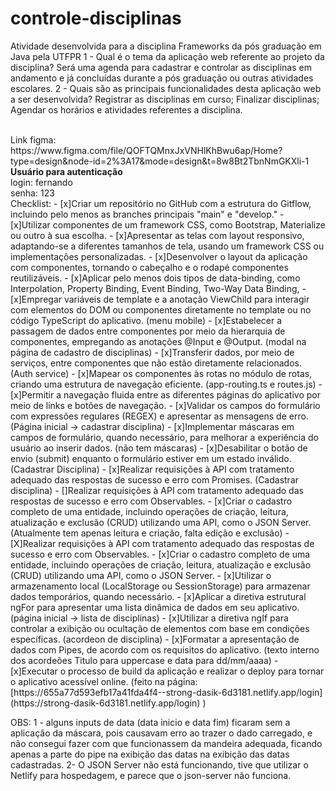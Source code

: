 # controle-disciplinas
Atividade desenvolvida para a disciplina Frameworks da pós graduação em Java pela UTFPR
1 - Qual é o tema da aplicação web referente ao projeto da disciplina?
Será uma agenda para cadastrar e controlar as disciplinas em andamento e já concluídas durante a pós graduação ou outras atividades escolares.
2 - Quais são as principais funcionalidades desta aplicação web a ser desenvolvida?
Registrar as disciplinas em curso;
Finalizar disciplinas;
Agendar os horários e atividades referentes a disciplina.

<br>
Link figma: https://www.figma.com/file/QOFTQMnxJxVNHlKhBwu6ap/Home?type=design&node-id=2%3A17&mode=design&t=8w8Bt2TbnNmGKXli-1
<b> Usuário para autenticação </b></br>
login: fernando </br>
senha: 123 </br>
Checklist:
- [x]Criar um repositório no GitHub com a estrutura do Gitflow, incluindo pelo menos as branches principais "main" e "develop."
- [x]Utilizar componentes de um framework CSS, como Bootstrap, Materialize ou outro à sua escolha.
- [x]Apresentar as telas com layout responsivo, adaptando-se a diferentes tamanhos de tela, usando um framework CSS ou implementações personalizadas.
- [x]Desenvolver o layout da aplicação com componentes, tornando o cabeçalho e o rodapé componentes reutilizáveis.
- [x]Aplicar pelo menos dois tipos de data-binding, como Interpolation, Property Binding, Event Binding, Two-Way Data Binding, 
- [x]Empregar variáveis de template e a anotação ViewChild para interagir com elementos do DOM ou componentes diretamente no template ou no código TypeScript do aplicativo. (menu mobile)
- [x]Estabelecer a passagem de dados entre componentes por meio da hierarquia de componentes, empregando as anotações @Input e @Output. (modal na página de cadastro de disciplinas)
- [x]Transferir dados, por meio de serviços, entre componentes que não estão diretamente relacionados.  (Auth service)
- [x]Mapear os componentes às rotas no módulo de rotas, criando uma estrutura de navegação eficiente. (app-routing.ts e routes.js)
- [x]Permitir a navegação fluida entre as diferentes páginas do aplicativo por meio de links e botões de navegação.
- [x]Validar os campos do formulário com expressões regulares (REGEX) e apresentar as mensagens de erro. (Página inicial -> cadastrar disciplina)
- [x]Implementar máscaras em campos de formulário, quando necessário, para melhorar a experiência do usuário ao inserir dados. (não tem máscaras)
- [x]Desabilitar o botão de envio (submit) enquanto o formulário estiver em um estado inválido. (Cadastrar Disciplina)
- [x]Realizar requisições à API com tratamento adequado das respostas de sucesso e erro com Promises.  (Cadastrar disciplina)
- []Realizar requisições à API com tratamento adequado das respostas de sucesso e erro com Observables.
- [x]Criar o cadastro completo de uma entidade, incluindo operações de criação, leitura, atualização e exclusão (CRUD) utilizando uma API, como o JSON Server. (Atualmente tem apenas leitura e criação, falta edição e exclusão)
- [X]Realizar requisições à API com tratamento adequado das respostas de sucesso e erro com Observables.
- [x]Criar o cadastro completo de uma entidade, incluindo operações de criação, leitura, atualização e exclusão (CRUD) utilizando uma API, como o JSON Server. 
- [x]Utilizar o armazenamento local (LocalStorage ou SessionStorage) para armazenar dados temporários, quando necessário.
- [x]Aplicar a diretiva estrutural ngFor para apresentar uma lista dinâmica de dados em seu aplicativo. (página inicial -> lista de disciplinas)
- [x]Utilizar a diretiva ngIf para controlar a exibição ou ocultação de elementos com base em condições específicas. (acordeon de disciplina)
- [x]Formatar a apresentação de dados com Pipes, de acordo com os requisitos do aplicativo. (texto interno dos acordeões Titulo para uppercase e data para dd/mm/aaaa)
- [x]Executar o processo de build da aplicação e realizar o deploy para tornar o aplicativo acessível online. (feito na página: [https://655a77d593efb17a41fda4f4--strong-dasik-6d3181.netlify.app/login](https://strong-dasik-6d3181.netlify.app/login) )


OBS: 
1 - alguns inputs de data (data inicio e data fim) ficaram sem a aplicação da máscara, pois causavam erro ao trazer o dado carregado, e não consegui fazer com que funcionassem da mandeira adequada, ficando apenas a parte do pipe na exibição das datas na exibição das datas cadastradas.
2- O JSON Server não está funcionando, tive que utilizar o Netlify para hospedagem, e parece que o json-server não funciona.
